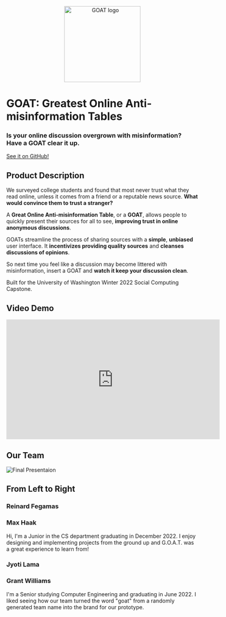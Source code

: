 <p align="center">
    <img src="/Wild-Swaying-Goats/data/logo/logo.jpg" alt="GOAT logo" width="200"/>
</p>

# GOAT: Greatest Online Anti-misinformation Tables

### **Is your online discussion overgrown with misinformation? Have a GOAT clear it up.**

[See it on GitHub!](https://github.com/UWSocialComputing/Wild-Swaying-Goats-Project)

## Product Description

We surveyed college students and found that most never trust what they read online, unless it comes from a friend or a reputable news source. **What would convince them to trust a stranger?**

A **Great Online Anti-misinformation Table**, or a **GOAT**, allows people to quickly present their sources for all to see, **improving trust in online anonymous discussions**.

GOATs streamline the process of sharing sources with a **simple**, **unbiased** user interface. It **incentivizes providing quality sources** and **cleanses discussions of opinions**.

So next time you feel like a discussion may become littered with misinformation, insert a GOAT and **watch it keep your discussion clean**.

Built for the University of Washington Winter 2022 Social Computing Capstone.

## Video Demo

<iframe width="560" height="315" src="https://www.youtube.com/embed/eUbmqYk03BA" title="YouTube video player" frameborder="0" allow="accelerometer; autoplay; clipboard-write; encrypted-media; gyroscope; picture-in-picture" allowfullscreen></iframe>

## Our Team

![Final Presentaion](/Wild-Swaying-Goats/data/pictures/groupPic.jpg)

## From Left to Right
### Reinard Fegamas

### Max Haak
Hi, I'm a Junior in the CS department graduating in December 2022. I enjoy designing and implementing projects from the ground up and G.O.A.T. was a great experience to learn from!

### Jyoti Lama

### Grant Williams
I'm a Senior studying Computer Engineering and graduating in June 2022. I liked seeing how our team turned the word "goat" from a randomly generated team name into the brand for our prototype.
